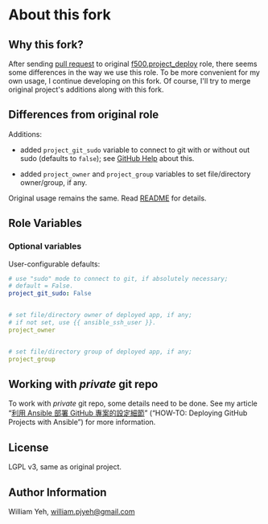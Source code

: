 About this fork
===


## Why this fork?

After sending [pull request](https://github.com/f500/ansible-project_deploy/pull/14) to original [f500.project_deploy](https://github.com/f500/ansible-project_deploy) role, there seems some differences in the way we use this role.  To be more convenient for my own usage, I continue developing on this fork.  Of course, I'll try to merge original project's additions along with this fork.


## Differences from original role

Additions:

 - added `project_git_sudo` variable to connect to git with or without out sudo (defaults to `false`); see [GitHub Help](https://help.github.com/articles/error-permission-denied-publickey/) about this.

 - added `project_owner` and `project_group` variables to set file/directory owner/group, if any.


Original usage remains the same. Read [README](README.md) for details.


## Role Variables

### Optional variables

User-configurable defaults:

```yaml
# use "sudo" mode to connect to git, if absolutely necessary;
# default = False.
project_git_sudo: False


# set file/directory owner of deployed app, if any;
# if not set, use {{ ansible_ssh_user }}.
project_owner


# set file/directory group of deployed app, if any;
project_group
```



## Working with *private* git repo

To work with *private* git repo, some details need to be done. See my article “[利用 Ansible 部署 GitHub 專案的設定細節](http://www.codedata.com.tw/social-coding/ansible-github/)” (“HOW-TO: Deploying GitHub Projects with Ansible”) for more information.


## License

LGPL v3, same as original project.


## Author Information

William Yeh, william.pjyeh@gmail.com
